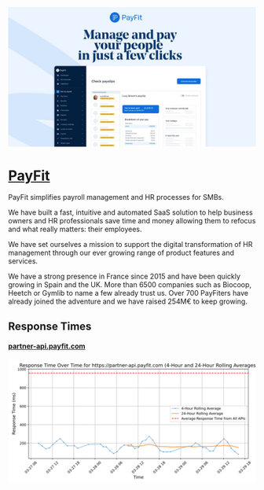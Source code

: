 [![Visit PayFit](imagePreview.jpg)](https://payfit.com)

# [PayFit](https://payfit.com)

PayFit simplifies payroll management and HR processes for SMBs.

We have built a fast, intuitive and automated SaaS solution to help business owners and HR professionals save time and money allowing them to refocus and what really matters: their employees.

We have set ourselves a mission to support the digital transformation of HR management through our ever growing range of product features and services.

We have a strong presence in France since 2015 and have been quickly growing in Spain and the UK. More than 6500 companies such as Biocoop, Heetch or Gymlib to name a few already trust us. Over 700 PayFiters have already joined the adventure and we have raised 254M€ to keep growing.

## Response Times

#### [partner-api.payfit.com](https://partner-api.payfit.com)

![partner-api.payfit.com](response-time-charts/706172746e65722d6170692e7061796669742e636f6d.svg)
